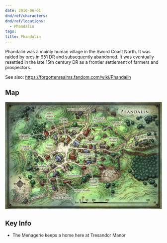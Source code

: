 ```yaml
---
date: 2016-06-01
dnd/ref/characters:
dnd/ref/locations:
  - Phandalin
tags:
title: Phandalin
---
```


Phandalin was a mainly human village in the Sword Coast North. It was raided by orcs in 951 DR and subsequently abandoned. It was eventually resettled in the late 15th century DR as a frontier settlement of farmers and prospectors.

See also: <https://forgottenrealms.fandom.com/wiki/Phandalin>

## Map

![location-phandalin.png](/images/dnd/location-phandalin.png)

## Key Info

- The Menagerie keeps a home here at Tresandor Manor
